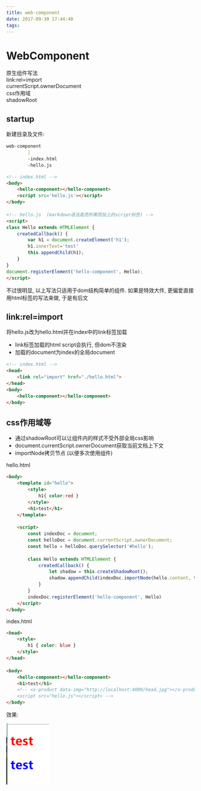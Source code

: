 ```yaml
---
title: web-component
date: 2017-09-30 17:44:40
tags:
---
```

# WebComponent

原生组件写法  
link:rel=import  
currentScript.ownerDocument  
css作用域  
shadowRoot  

<!--more-->

## startup

新建目录及文件:  

```md
web-component
        |
        -index.html
        -hello.js
```

```html
<!-- index.html -->
<body>
    <hello-component></hello-component>
    <script src='hello.js'></script>
</body>

<!-- hello.js  (markdown语法高亮所需而加上的script标签) -->
<script>
class Hello extends HTMLElement {
    createdCallback() {
        var h1 = document.createElement('h1');
        h1.innerText='test'
        this.appendChild(h1);
    }
}
document.registerElement('hello-component', Hello);
</script>
```

不过很明显, 以上写法只适用于dom结构简单的组件. 如果是特效大件, 更偏爱直接用html标签的写法来做, 于是有后文

## link:rel=import

将hello.js改为hello.html并在index中的link标签加载  

* link标签加载的html script会执行, 但dom不渲染
* 加载的document为index的全局document

```html
<!-- index.html -->
<head>
    <link rel="import" href="./hello.html">
</head>
<body>
    <hello-component></hello-component>
</body>
```

## css作用域等

* 通过shadowRoot可以让组件内的样式不受外部全局css影响
* document.currentScript.ownerDocument获取当前文档上下文
* importNode拷贝节点 (以便多次使用组件)

hello.html

```html
<body>
    <template id="hello">
        <style>
            h1{ color:red }
        </style>
        <h1>test</h1>
    </template>

    <script>
        const indexDoc = document;
        const helloDoc = document.currentScript.ownerDocument;
        const hello = helloDoc.querySelector('#hello');

        class Hello extends HTMLElement {
            createdCallback() {
                let shadow = this.createShadowRoot();
                shadow.appendChild(indexDoc.importNode(hello.content, true));
            }
        }
        indexDoc.registerElement('hello-component', Hello)
    </script>
</body>
```

index.html

```html
<head>
    <style>
        h1 { color: blue }
    </style>
</head>

<body>
    <hello-component></hello-component>
    <h1>test</h1>
    <!-- <x-product data-img="http://localhost:4000/head.jpg"></x-product>
    <script src="hello.js"></script> -->
</body>
```

效果:

![组件](/images/web-component1.png)